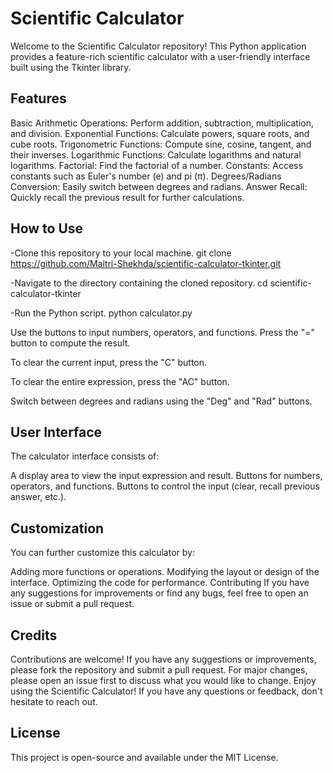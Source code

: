 # Scientific Calculator

Welcome to the Scientific Calculator repository! This Python application provides a feature-rich scientific calculator with a user-friendly interface built using the Tkinter library.

## Features
Basic Arithmetic Operations: Perform addition, subtraction, multiplication, and division.
Exponential Functions: Calculate powers, square roots, and cube roots.
Trigonometric Functions: Compute sine, cosine, tangent, and their inverses.
Logarithmic Functions: Calculate logarithms and natural logarithms.
Factorial: Find the factorial of a number.
Constants: Access constants such as Euler's number (e) and pi (π).
Degrees/Radians Conversion: Easily switch between degrees and radians.
Answer Recall: Quickly recall the previous result for further calculations.

## How to Use
-Clone this repository to your local machine.
git clone https://github.com/Maitri-Shekhda/scientific-calculator-tkinter.git

-Navigate to the directory containing the cloned repository.
cd scientific-calculator-tkinter

-Run the Python script.
python calculator.py

Use the buttons to input numbers, operators, and functions.
Press the "=" button to compute the result.

To clear the current input, press the "C" button.

To clear the entire expression, press the "AC" button.

Switch between degrees and radians using the "Deg" and "Rad" buttons.

## User Interface
The calculator interface consists of:

A display area to view the input expression and result.
Buttons for numbers, operators, and functions.
Buttons to control the input (clear, recall previous answer, etc.).

## Customization
You can further customize this calculator by:

Adding more functions or operations.
Modifying the layout or design of the interface.
Optimizing the code for performance.
Contributing
If you have any suggestions for improvements or find any bugs, feel free to open an issue or submit a pull request.

## Credits
Contributions are welcome! If you have any suggestions or improvements, please fork the repository and submit a pull request. For major changes, please open an issue first to discuss what you would like to change.
Enjoy using the Scientific Calculator! If you have any questions or feedback, don't hesitate to reach out.

## License
This project is open-source and available under the MIT License.






